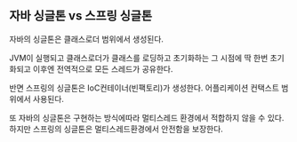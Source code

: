 ## 자바 싱글톤 vs 스프링 싱글톤

자바의 싱글톤은 클래스로더 범위에서 생성된다.

JVM이 실행되고 클래스로더가 클래스를 로딩하고 초기화하는 그 시점에 딱 한번 초기화되고 이후엔 전역적으로 모든 스레드가 공유한다.

반면 스프링의 싱글톤은 IoC컨테이너(빈팩토리)가 생성한다. 어플리케이션 컨택스트 범위에서 사용된다.

또 자바의 싱글톤은 구현하는 방식에따라 멀티스레드 환경에서 적합하지 않을 수 있다. 하지만 스프링의 싱글톤은 멀티스레드환경에서 안전함을 보장한다.
